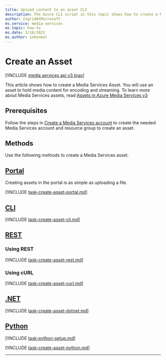 ```yaml
---
title: Upload content to an asset CLI
description: The Azure CLI script in this topic shows how to create a Media Services Asset to upload content to.
author: IngridAtMicrosoft
ms.service: media-services
ms.topic: how-to
ms.date: 3/16/2022
ms.author: inhenkel
---
```


# Create an Asset

[!INCLUDE [media services api v3 logo](./includes/v3-hr.md)]

This article shows how to create a Media Services Asset.  You will use an asset to hold media content for encoding and streaming.  To learn more about Media Services assets, read [Assets in Azure Media Services v3](assets-concept.md)

## Prerequisites

Follow the steps in [Create a Media Services account](./account-create-how-to.md) to create the needed Media Services account and resource group to create an asset.

## Methods

Use the following methods to create a Media Services asset.

## [Portal](#tab/portal/)

Creating assets in the portal is as simple as uploading a file.

[!INCLUDE [task-create-asset-portal.md](includes/task-create-asset-portal.md)]

## [CLI](#tab/cli/)

[!INCLUDE [task-create-asset-cli.md](./includes/task-create-asset-cli.md)]

## [REST](#tab/rest/)

### Using REST

[!INCLUDE [task-create-asset-rest.md](./includes/task-create-asset-rest.md)]

### Using cURL

[!INCLUDE [task-create-asset-curl.md](./includes/task-create-asset-curl.md)]

## [.NET](#tab/net/)

[!INCLUDE [task-create-asset-dotnet.md](./includes/task-create-asset-dotnet.md)]

## [Python](#tab/python/)

[!INCLUDE [task-python-setup.md](./includes/task-python-setup.md)]

[!INCLUDE [task-create-asset-python.md](./includes/task-create-asset-python.md)]

---
